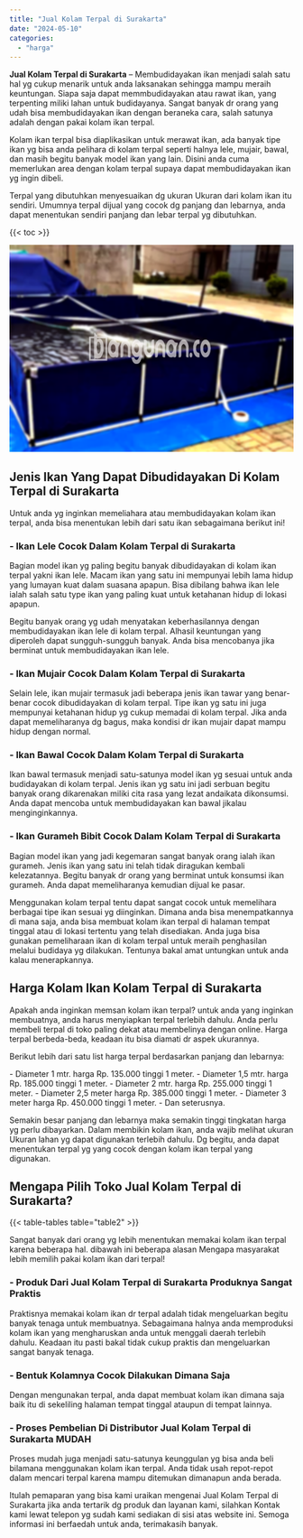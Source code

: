 ```yaml
---
title: "Jual Kolam Terpal di Surakarta"
date: "2024-05-10"
categories: 
  - "harga"
---
```


**Jual Kolam Terpal di Surakarta** – Membudidayakan ikan menjadi salah satu hal yg cukup menarik untuk anda laksanakan sehingga mampu meraih keuntungan. Siapa saja dapat memmbudidayakan atau rawat ikan, yang terpenting miliki lahan untuk budidayanya. Sangat banyak dr orang yang udah bisa membudidayakan ikan dengan beraneka cara, salah satunya adalah dengan pakai kolam ikan terpal.

Kolam ikan terpal bisa diaplikasikan untuk merawat ikan, ada banyak tipe ikan yg bisa anda pelihara di kolam terpal seperti halnya lele, mujair, bawal, dan masih begitu banyak model ikan yang lain. Disini anda cuma memerlukan area dengan kolam terpal supaya dapat membudidayakan ikan yg ingin dibeli.

Terpal yang dibutuhkan menyesuaikan dg ukuran Ukuran dari kolam ikan itu sendiri. Umumnya terpal dijual yang cocok dg panjang dan lebarnya, anda dapat menentukan sendiri panjang dan lebar terpal yg dibutuhkan.

{{< toc >}}

![Jual Kolam Terpal di Surakarta](/images/jual-kolam-terpal-48.png)

## Jenis Ikan Yang Dapat Dibudidayakan Di Kolam Terpal di Surakarta

Untuk anda yg inginkan memeliahara atau membudidayakan kolam ikan terpal, anda bisa menentukan lebih dari satu ikan sebagaimana berikut ini!

### \- Ikan Lele Cocok Dalam Kolam Terpal di Surakarta

Bagian model ikan yg paling begitu banyak dibudidayakan di kolam ikan terpal yakni ikan lele. Macam ikan yang satu ini mempunyai lebih lama hidup yang lumayan kuat dalam suasana apapun. Bisa dibilang bahwa ikan lele ialah salah satu type ikan yang paling kuat untuk ketahanan hidup di lokasi apapun.

Begitu banyak orang yg udah menyatakan keberhasilannya dengan membudidayakan ikan lele di kolam terpal. Alhasil keuntungan yang diperoleh dapat sungguh-sungguh banyak. Anda bisa mencobanya jika berminat untuk membudidayakan ikan lele.

### \- Ikan Mujair Cocok Dalam Kolam Terpal di Surakarta

Selain lele, ikan mujair termasuk jadi beberapa jenis ikan tawar yang benar-benar cocok dibudidayakan di kolam terpal. Tipe ikan yg satu ini juga mempunyai ketahanan hidup yg cukup memadai di kolam terpal. Jika anda dapat memeliharanya dg bagus, maka kondisi dr ikan mujair dapat mampu hidup dengan normal.

### \- Ikan Bawal Cocok Dalam Kolam Terpal di Surakarta

Ikan bawal termasuk menjadi satu-satunya model ikan yg sesuai untuk anda budidayakan di kolam terpal. Jenis ikan yg satu ini jadi serbuan begitu banyak orang dikarenakan miliki cita rasa yang lezat andaikata dikonsumsi. Anda dapat mencoba untuk membudidayakan kan bawal jikalau menginginkannya.

### \- Ikan Gurameh Bibit Cocok Dalam Kolam Terpal di Surakarta

Bagian model ikan yang jadi kegemaran sangat banyak orang ialah ikan gurameh. Jenis ikan yang satu ini telah tidak diragukan kembali kelezatannya. Begitu banyak dr orang yang berminat untuk konsumsi ikan gurameh. Anda dapat memeliharanya kemudian dijual ke pasar.

Menggunakan kolam terpal tentu dapat sangat cocok untuk memelihara berbagai tipe ikan sesuai yg diinginkan. Dimana anda bisa menempatkannya di mana saja, anda bisa membuat kolam ikan terpal di halaman tempat tinggal atau di lokasi tertentu yang telah disediakan. Anda juga bisa gunakan pemeliharaan ikan di kolam terpal untuk meraih penghasilan melalui budidaya yg dilakukan. Tentunya bakal amat untungkan untuk anda kalau menerapkannya.

## Harga Kolam Ikan Kolam Terpal di Surakarta

Apakah anda inginkan memsan kolam ikan terpal? untuk anda yang inginkan membuatnya, anda harus menyiapkan terpal terlebih dahulu. Anda perlu membeli terpal di toko paling dekat atau membelinya dengan online. Harga terpal berbeda-beda, keadaan itu bisa diamati dr aspek ukurannya.

Berikut lebih dari satu list harga terpal berdasarkan panjang dan lebarnya:

\- Diameter 1 mtr. harga Rp. 135.000 tinggi 1 meter. - Diameter 1,5 mtr. harga Rp. 185.000 tinggi 1 meter. - Diameter 2 mtr. harga Rp. 255.000 tinggi 1 meter. - Diameter 2,5 meter harga Rp. 385.000 tinggi 1 meter. - Diameter 3 meter harga Rp. 450.000 tinggi 1 meter. - Dan seterusnya.

Semakin besar panjang dan lebarnya maka semakin tinggi tingkatan harga yg perlu dibayarkan. Dalam membikin kolam ikan, anda wajib melihat ukuran Ukuran lahan yg dapat digunakan terlebih dahulu. Dg begitu, anda dapat menentukan terpal yg yang cocok dengan kolam ikan terpal yang digunakan.

## Mengapa Pilih Toko Jual Kolam Terpal di Surakarta?

{{< table-tables table="table2" >}}

Sangat banyak dari orang yg lebih menentukan memakai kolam ikan terpal karena beberapa hal. dibawah ini beberapa alasan Mengapa masyarakat lebih memilih pakai kolam ikan dari terpal!

### \- Produk Dari Jual Kolam Terpal di Surakarta Produknya Sangat Praktis

Praktisnya memakai kolam ikan dr terpal adalah tidak mengeluarkan begitu banyak tenaga untuk membuatnya. Sebagaimana halnya anda memproduksi kolam ikan yang mengharuskan anda untuk menggali daerah terlebih dahulu. Keadaan itu pasti bakal tidak cukup praktis dan mengeluarkan sangat banyak tenaga.

### \- Bentuk Kolamnya Cocok Dilakukan Dimana Saja

Dengan mengunakan terpal, anda dapat membuat kolam ikan dimana saja baik itu di sekeliling halaman tempat tinggal ataupun di tempat lainnya.

### \- Proses Pembelian Di Distributor Jual Kolam Terpal di Surakarta MUDAH

Proses mudah juga menjadi satu-satunya keunggulan yg bisa anda beli bilamana menggunakan kolam ikan terpal. Anda tidak usah repot-repot dalam mencari terpal karena mampu ditemukan dimanapun anda berada.

Itulah pemaparan yang bisa kami uraikan mengenai Jual Kolam Terpal di Surakarta jika anda tertarik dg produk dan layanan kami, silahkan Kontak kami lewat telepon yg sudah kami sediakan di sisi atas website ini. Semoga informasi ini berfaedah untuk anda, terimakasih banyak.
